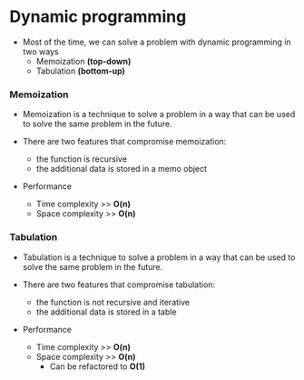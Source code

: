 # Dynamic programming

- Most of the time, we can solve a problem with dynamic programming in two ways
  - Memoization **(top-down)**
  - Tabulation **(bottom-up)**


### Memoization

- Memoization is a technique to solve a problem in a way that can be used to solve the same problem in the future.
- There are two features that compromise memoization:
    - the function is recursive
    - the additional data is stored in a memo object

- Performance
  - Time complexity >> **O(n)**
  - Space complexity >> **O(n)**


### Tabulation

- Tabulation is a technique to solve a problem in a way that can be used to solve the same problem in the future.
- There are two features that compromise tabulation:
    - the function is not recursive and iterative
    - the additional data is stored in a table

- Performance
  - Time complexity >> **O(n)**
  - Space complexity >> **O(n)**
    - Can be refactored to **O(1)**